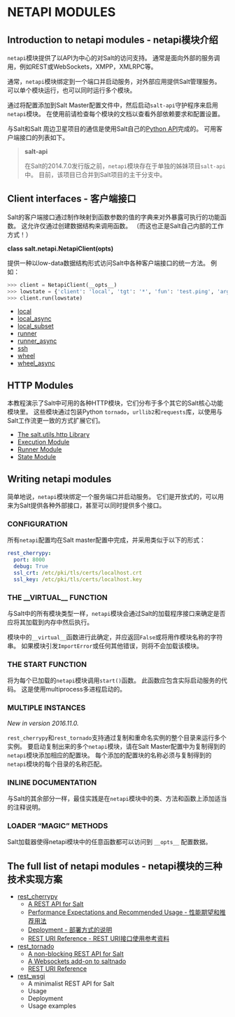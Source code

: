 # NETAPI MODULES

## Introduction to netapi modules - netapi模块介绍

`netapi`模块提供了以API为中心的对Salt的访问支持。 通常是面向外部的服务调用，例如REST或WebSockets，XMPP，XMLRPC等。

通常，`netapi`模块绑定到一个端口并启动服务，对外部应用提供Salt管理服务。 可以单个模块运行，也可以同时运行多个模块。

通过将配置添加到Salt Master配置文件中，然后启动`salt-api`守护程序来启用`netapi`模块。 在使用前请检查每个模块的文档以查看外部依赖要求和配置设置。

与Salt和Salt 周边卫星项目的通信是使用Salt自己的[Python API](https://github.com/watermelonbig/SaltStack-Chinese-ManualBook/blob/master/chapter19/19-01.Python-client-API-Python客户端程序API接口.md)完成的。 可用客户端接口的列表如下。

> **salt-api**
>
> 在Salt的2014.7.0发行版之前，`netapi`模块存在于单独的姊妹项目`salt-api`中。 目前，该项目已合并到Salt项目的主干分支中。

## Client interfaces - 客户端接口

Salt的客户端接口通过制作映射到函数参数的值的字典来对外暴露可执行的功能函数。 这允许仅通过创建数据结构来调用函数。 （而这也正是Salt自己内部的工作方式！）

**class salt.netapi.NetapiClient(opts)**

提供一种以low-data数据结构形式访问Salt中各种客户端接口的统一方法。 例如：

```Python
>>> client = NetapiClient(__opts__)
>>> lowstate = {'client': 'local', 'tgt': '*', 'fun': 'test.ping', 'arg': ''}
>>> client.run(lowstate)
```

- [local](https://github.com/watermelonbig/SaltStack-Chinese-ManualBook/blob/master/chapter19/19-03.netapi-modules-Client-interfaces.md#local)
- [local_async](https://github.com/watermelonbig/SaltStack-Chinese-ManualBook/blob/master/chapter19/19-03.netapi-modules-Client-interfaces.md#local_async)
- [local_subset](https://github.com/watermelonbig/SaltStack-Chinese-ManualBook/blob/master/chapter19/19-03.netapi-modules-Client-interfaces.md#local_subset)
- [runner](https://github.com/watermelonbig/SaltStack-Chinese-ManualBook/blob/master/chapter19/19-03.netapi-modules-Client-interfaces.md#runner)
- [runner_async](https://github.com/watermelonbig/SaltStack-Chinese-ManualBook/blob/master/chapter19/19-03.netapi-modules-Client-interfaces.md#runner_async)
- [ssh](https://github.com/watermelonbig/SaltStack-Chinese-ManualBook/blob/master/chapter19/19-03.netapi-modules-Client-interfaces.md#ssh)
- [wheel](https://github.com/watermelonbig/SaltStack-Chinese-ManualBook/blob/master/chapter19/19-03.netapi-modules-Client-interfaces.md#wheel)
- [wheel_async](https://github.com/watermelonbig/SaltStack-Chinese-ManualBook/blob/master/chapter19/19-03.netapi-modules-Client-interfaces.md#wheel_async)


## HTTP Modules
本教程演示了Salt中可用的各种HTTP模块，它们分布于多个其它的Salt核心功能模块里。 这些模块通过包装Python `tornado`，`urllib2`和`requests`库，以使用与Salt工作流更一致的方式扩展它们。

- [The salt.utils.http Library](https://github.com/watermelonbig/SaltStack-Chinese-ManualBook/blob/master/chapter19/19-04.netapi-modules-http-modules.md)
- [Execution Module](https://github.com/watermelonbig/SaltStack-Chinese-ManualBook/blob/master/chapter19/19-04.netapi-modules-http-modules.md#EXECUTION-MODULE---执行模块)
- [Runner Module](https://github.com/watermelonbig/SaltStack-Chinese-ManualBook/blob/master/chapter19/19-04.netapi-modules-http-modules.md#Runner-Module---运行器模块)
- [State Module](https://github.com/watermelonbig/SaltStack-Chinese-ManualBook/blob/master/chapter19/19-04.netapi-modules-http-modules.md#State-Module---状态模块)


## Writing netapi modules
简单地说，`netapi`模块绑定一个服务端口并启动服务。 它们是开放式的，可以用来为Salt提供各种外部接口，甚至可以同时提供多个接口。

### CONFIGURATION
所有`netapi`配置均在Salt master配置中完成，并采用类似于以下的形式：
```yaml
rest_cherrypy:
  port: 8000
  debug: True
  ssl_crt: /etc/pki/tls/certs/localhost.crt
  ssl_key: /etc/pki/tls/certs/localhost.key
```
### THE \_\_VIRTUAL\_\_ FUNCTION
与Salt中的所有模块类型一样，`netapi`模块会通过Salt的加载程序接口来确定是否应将其加载到内存中然后执行。

模块中的`__virtual__`函数进行此确定，并应返回`False`或将用作模块名称的字符串。 如果模块引发`ImportError`或任何其他错误，则将不会加载该模块。

### THE START FUNCTION
将为每个已加载的`netapi`模块调用`start()`函数。 此函数应包含实际启动服务的代码。 这是使用multiprocess多进程启动的。

### MULTIPLE INSTANCES
*New in version 2016.11.0.*

`rest_cherrypy`和`rest_tornado`支持通过复制和重命名实例的整个目录来运行多个实例。 要启动复制出来的多个`netapi`模块，请在Salt Master配置中为复制得到的`netapi`模块添加相应的配置块。 每个添加的配置块的名称必须与复制得到的`netapi`模块的每个目录的名称匹配。

### INLINE DOCUMENTATION
与Salt的其余部分一样，最佳实践是在`netapi`模块中的类、方法和函数上添加适当的注释说明。

### LOADER “MAGIC” METHODS
Salt加载器使得netapi模块中的任意函数都可以访问到 `__opts__` 配置数据。


## The full list of netapi modules - netapi模块的三种技术实现方案
+ [rest_cherrypy](https://github.com/watermelonbig/SaltStack-Chinese-ManualBook/blob/master/chapter19/19-05.netapi-modules-rest-cherrypy.md)
  - [A REST API for Salt](https://github.com/watermelonbig/SaltStack-Chinese-ManualBook/blob/master/chapter19/19-05.netapi-modules-rest-cherrypy.md#A-REST-API-FOR-SALT)
  - [Performance Expectations and Recommended Usage - 性能期望和推荐用法](https://github.com/watermelonbig/SaltStack-Chinese-ManualBook/blob/master/chapter19/19-05.netapi-modules-rest-cherrypy.md#performance-expectations-and-recommended-usage)
  - [Deployment - 部署方式的说明](https://github.com/watermelonbig/SaltStack-Chinese-ManualBook/blob/master/chapter19/19-05.netapi-modules-rest-cherrypy.md#Deployment)
  - [REST URI Reference - REST URI接口使用参考资料](https://github.com/watermelonbig/SaltStack-Chinese-ManualBook/blob/master/chapter19/19-05.netapi-modules-rest-cherrypy.md#REST-URI-Reference)
+ [rest_tornado](https://github.com/watermelonbig/SaltStack-Chinese-ManualBook/blob/master/chapter19/19-06.netapi-modules-rest-tornado.md)
  - [A non-blocking REST API for Salt](https://github.com/watermelonbig/SaltStack-Chinese-ManualBook/blob/master/chapter19/19-06.netapi-modules-rest-tornado.md#A-non-blocking-REST-API-for-Salt)
  - [A Websockets add-on to saltnado](https://github.com/watermelonbig/SaltStack-Chinese-ManualBook/blob/master/chapter19/19-06.netapi-modules-rest-tornado.md#A-Websockets-add-on-to-saltnado)
  - [REST URI Reference](https://github.com/watermelonbig/SaltStack-Chinese-ManualBook/blob/master/chapter19/19-06.netapi-modules-rest-tornado.md#REST-URI-Reference)
+ [rest_wsgi](https://github.com/watermelonbig/SaltStack-Chinese-ManualBook/blob/master/chapter19/19-07.netapi-modules-rest-wsgi.md)
  - A minimalist REST API for Salt
  - Usage
  - Deployment
  - Usage examples
